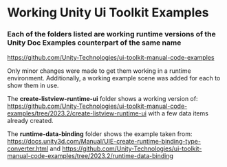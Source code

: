 # Working Unity Ui Toolkit Examples
### Each of the folders listed are working runtime versions of the Unity Doc Examples counterpart of the same name

https://github.com/Unity-Technologies/ui-toolkit-manual-code-examples 

Only minor changes were made to get them working in a runtime environment. 
Additionally, a working example scene was added for each to show them in use.

The **create-listview-runtime-ui** folder shows a working version of: https://github.com/Unity-Technologies/ui-toolkit-manual-code-examples/tree/2023.2/create-listview-runtime-ui
with a few data items already created.


The **runtime-data-binding** folder shows the example taken from:
https://docs.unity3d.com/Manual/UIE-create-runtime-binding-type-converter.html and 
https://github.com/Unity-Technologies/ui-toolkit-manual-code-examples/tree/2023.2/runtime-data-binding
